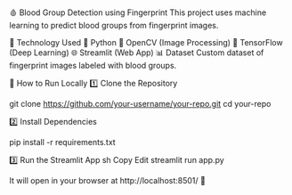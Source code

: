 🩸 Blood Group Detection using Fingerprint
This project uses machine learning to predict blood groups from fingerprint images.


📌 Technology Used
🐍 Python
📸 OpenCV (Image Processing)
🧠 TensorFlow (Deep Learning)
🌐 Streamlit (Web App)
📊 Dataset
Custom dataset of fingerprint images labeled with blood groups.

🎯 How to Run Locally
1️⃣ Clone the Repository

git clone https://github.com/your-username/your-repo.git cd your-repo

2️⃣ Install Dependencies

pip install -r requirements.txt

3️⃣ Run the Streamlit App
sh
Copy
Edit
streamlit run app.py

It will open in your browser at http://localhost:8501/ 🚀
